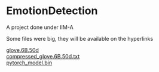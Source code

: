 # EmotionDetection
A project done under IIM-A

Some files were big, they will be available on the hyperlinks

<a href= "https://drive.google.com/file/d/1092tfQ_qrofF89ViKWMpBM7cW5U8osQ9/view?usp=sharing">glove.6B.50d</a> </br>
<a href= "https://drive.google.com/file/d/1HSG3Hx8qcBPjfEOMAU8V1BqHjxHLlzWC/view?usp=sharing">compressed_glove.6B.50d.txt</a></br>
<a href= "https://drive.google.com/file/d/15x8yyvcITNmhrxekpQFsZWTvyh8pBplt/view?usp=sharing">pytorch_model.bin</a>
